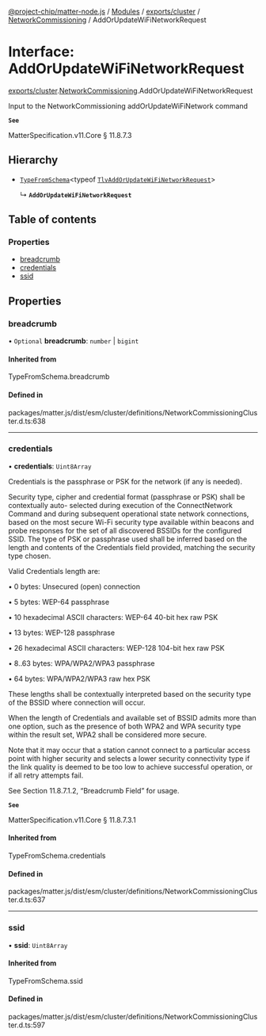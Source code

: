 [@project-chip/matter-node.js](../README.md) / [Modules](../modules.md) / [exports/cluster](../modules/exports_cluster.md) / [NetworkCommissioning](../modules/exports_cluster.NetworkCommissioning.md) / AddOrUpdateWiFiNetworkRequest

# Interface: AddOrUpdateWiFiNetworkRequest

[exports/cluster](../modules/exports_cluster.md).[NetworkCommissioning](../modules/exports_cluster.NetworkCommissioning.md).AddOrUpdateWiFiNetworkRequest

Input to the NetworkCommissioning addOrUpdateWiFiNetwork command

**`See`**

MatterSpecification.v11.Core § 11.8.7.3

## Hierarchy

- [`TypeFromSchema`](../modules/exports_tlv.md#typefromschema)\<typeof [`TlvAddOrUpdateWiFiNetworkRequest`](../modules/exports_cluster.NetworkCommissioning.md#tlvaddorupdatewifinetworkrequest)\>

  ↳ **`AddOrUpdateWiFiNetworkRequest`**

## Table of contents

### Properties

- [breadcrumb](exports_cluster.NetworkCommissioning.AddOrUpdateWiFiNetworkRequest.md#breadcrumb)
- [credentials](exports_cluster.NetworkCommissioning.AddOrUpdateWiFiNetworkRequest.md#credentials)
- [ssid](exports_cluster.NetworkCommissioning.AddOrUpdateWiFiNetworkRequest.md#ssid)

## Properties

### breadcrumb

• `Optional` **breadcrumb**: `number` \| `bigint`

#### Inherited from

TypeFromSchema.breadcrumb

#### Defined in

packages/matter.js/dist/esm/cluster/definitions/NetworkCommissioningCluster.d.ts:638

___

### credentials

• **credentials**: `Uint8Array`

Credentials is the passphrase or PSK for the network (if any is needed).

Security type, cipher and credential format (passphrase or PSK) shall be contextually auto- selected during
execution of the ConnectNetwork Command and during subsequent operational state network connections, based
on the most secure Wi-Fi security type available within beacons and probe responses for the set of all
discovered BSSIDs for the configured SSID. The type of PSK or passphrase used shall be inferred based on the
length and contents of the Credentials field provided, matching the security type chosen.

Valid Credentials length are:

  • 0 bytes: Unsecured (open) connection

  • 5 bytes: WEP-64 passphrase

  • 10 hexadecimal ASCII characters: WEP-64 40-bit hex raw PSK

  • 13 bytes: WEP-128 passphrase

  • 26 hexadecimal ASCII characters: WEP-128 104-bit hex raw PSK

  • 8..63 bytes: WPA/WPA2/WPA3 passphrase

  • 64 bytes: WPA/WPA2/WPA3 raw hex PSK

These lengths shall be contextually interpreted based on the security type of the BSSID where connection
will occur.

When the length of Credentials and available set of BSSID admits more than one option, such as the presence
of both WPA2 and WPA security type within the result set, WPA2 shall be considered more secure.

Note that it may occur that a station cannot connect to a particular access point with higher security and
selects a lower security connectivity type if the link quality is deemed to be too low to achieve successful
operation, or if all retry attempts fail.

See Section 11.8.7.1.2, “Breadcrumb Field” for usage.

**`See`**

MatterSpecification.v11.Core § 11.8.7.3.1

#### Inherited from

TypeFromSchema.credentials

#### Defined in

packages/matter.js/dist/esm/cluster/definitions/NetworkCommissioningCluster.d.ts:637

___

### ssid

• **ssid**: `Uint8Array`

#### Inherited from

TypeFromSchema.ssid

#### Defined in

packages/matter.js/dist/esm/cluster/definitions/NetworkCommissioningCluster.d.ts:597
